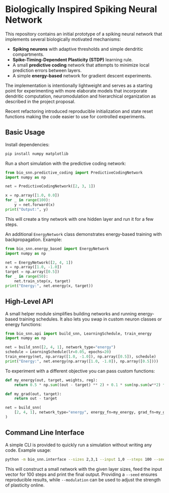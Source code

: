 # Biologically Inspired Spiking Neural Network

This repository contains an initial prototype of a spiking neural network that
implements several biologically motivated mechanisms:

- **Spiking neurons** with adaptive thresholds and simple dendritic
  compartments.
- **Spike-Timing-Dependent Plasticity (STDP)** learning rule.
- A small **predictive coding** network that attempts to minimize local
  prediction errors between layers.
- A simple **energy-based** network for gradient descent experiments.

The implementation is intentionally lightweight and serves as a starting point
for experimenting with more elaborate models that incorporate dendritic
computation, neuromodulation and hierarchical organization as described in the
project proposal.

Recent refactoring introduced reproducible initialization and state reset
functions making the code easier to use for controlled experiments.

## Basic Usage

Install dependencies:

```bash
pip install numpy matplotlib
```

Run a short simulation with the predictive coding network:

```python
from bio_snn.predictive_coding import PredictiveCodingNetwork
import numpy as np

net = PredictiveCodingNetwork([2, 3, 1])

x = np.array([1.0, 0.0])
for _ in range(100):
    y = net.forward(x)
print("Output:", y)
```

This will create a tiny network with one hidden layer and run it for a few
steps.

An additional ``EnergyNetwork`` class demonstrates energy-based training with
backpropagation. Example:

```python
from bio_snn.energy_based import EnergyNetwork
import numpy as np

net = EnergyNetwork([2, 4, 1])
x = np.array([1.0, -1.0])
target = np.array([0.5])
for _ in range(50):
    net.train_step(x, target)
print("Energy:", net.energy(x, target))
```

## High-Level API

A small helper module simplifies building networks and running energy-based
training schedules.  It also lets you swap in custom neuron classes or energy
functions:

```python
from bio_snn.api import build_snn, LearningSchedule, train_energy
import numpy as np

net = build_snn([2, 4, 1], network_type="energy")
schedule = LearningSchedule(lr=0.05, epochs=20)
train_energy(net, np.array([1.0, -1.0]), np.array([0.5]), schedule)
print("Energy:", net.energy(np.array([1.0, -1.0]), np.array([0.5])))
```

To experiment with a different objective you can pass custom functions:

```python
def my_energy(out, target, weights, reg):
    return 0.5 * np.sum((out - target) ** 2) + 0.1 * sum(np.sum(w**2) for w in weights)

def my_grad(out, target):
    return out - target

net = build_snn(
    [2, 4, 1], network_type="energy", energy_fn=my_energy, grad_fn=my_grad
)
```

## Command Line Interface

A simple CLI is provided to quickly run a simulation without writing any code.
Example usage:

```bash
python -m bio_snn.interface --sizes 2,3,1 --input 1,0 --steps 100 --seed 0
```

This will construct a small network with the given layer sizes, feed the input
vector for 100 steps and print the final output.  Providing a ``--seed`` ensures
reproducible results, while ``--modulation`` can be used to adjust the strength
of plasticity online.

